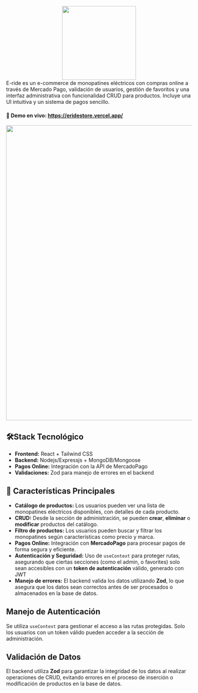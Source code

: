 <div align="center">  
  <img src= "https://github.com/user-attachments/assets/066c61a5-1012-4d95-9384-3360f17e3403" width="200px">
</div>
E-ride es un e-commerce de monopatines eléctricos con compras online a través de Mercado Pago, validación de usuarios, gestión de favoritos y una interfaz administrativa con funcionalidad CRUD para productos. Incluye una UI intuitiva y un sistema de pagos sencillo.

#### 🔗 Demo en vivo: https://eridestore.vercel.app/

<kbd>
<img src="https://github.com/user-attachments/assets/399171ee-5625-4f83-8740-f61e49eb49f9" width="800" >
</kbd>

## 🛠️Stack Tecnológico
- **Frontend:** React + Tailwind CSS
- **Backend:** Nodejs/Expressjs + MongoDB/Mongoose
- **Pagos Online:** Integración con la API de MercadoPago
- **Validaciones:** Zod para manejo de errores en el backend

## 🌟 Características Principales
- **Catálogo de productos:** Los usuarios pueden ver una lista de monopatines eléctricos disponibles, con detalles de cada producto.
- **CRUD:** Desde la sección de administración, se pueden **crear**, **eliminar** o **modificar** productos del catálogo.
- **Filtro de productos:** Los usuarios pueden buscar y filtrar los monopatines según características como precio y marca.
- **Pagos Online:** Integración con **MercadoPago** para procesar pagos de forma segura y eficiente.
- **Autenticación y Seguridad:** Uso de `useContext` para proteger rutas, asegurando que ciertas secciones (como el admin, o favorites) solo sean accesibles con un **token de autenticación** válido, generado con JWT
- **Manejo de errores:** El backend valida los datos utilizando **Zod**, lo que asegura que los datos sean correctos antes de ser procesados o almacenados en la base de datos.

## Manejo de Autenticación
Se utiliza `useContext` para gestionar el acceso a las rutas protegidas. Solo los usuarios con un token válido pueden acceder a la sección de administración.

## Validación de Datos
El backend utiliza **Zod** para garantizar la integridad de los datos al realizar operaciones de CRUD, evitando errores en el proceso de inserción o modificación de productos en la base de datos.

